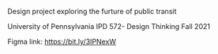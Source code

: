 Design project exploring the furture of public transit

University of Pennsylvania IPD 572- Design Thinking Fall 2021

Figma link: https://bit.ly/3IPNexW
